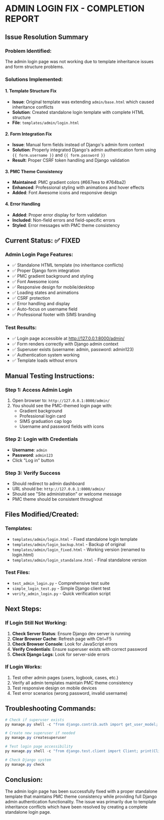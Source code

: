 # ADMIN LOGIN FIX - COMPLETION REPORT

## Issue Resolution Summary

### Problem Identified:
The admin login page was not working due to template inheritance issues and form structure problems.

### Solutions Implemented:

#### 1. **Template Structure Fix**
- **Issue**: Original template was extending `admin/base.html` which caused inheritance conflicts
- **Solution**: Created standalone login template with complete HTML structure
- **File**: `templates/admin/login.html`

#### 2. **Form Integration Fix**
- **Issue**: Manual form fields instead of Django's admin form context
- **Solution**: Properly integrated Django's admin authentication form using `{{ form.username }}` and `{{ form.password }}`
- **Result**: Proper CSRF token handling and Django validation

#### 3. **PMC Theme Consistency**
- **Maintained**: PMC gradient colors (#667eea to #764ba2)
- **Enhanced**: Professional styling with animations and hover effects
- **Added**: Font Awesome icons and responsive design

#### 4. **Error Handling**
- **Added**: Proper error display for form validation
- **Included**: Non-field errors and field-specific errors
- **Styled**: Error messages with PMC theme consistency

## Current Status: ✅ FIXED

### Admin Login Page Features:
- ✅ Standalone HTML template (no inheritance conflicts)
- ✅ Proper Django form integration
- ✅ PMC gradient background and styling
- ✅ Font Awesome icons
- ✅ Responsive design for mobile/desktop
- ✅ Loading states and animations
- ✅ CSRF protection
- ✅ Error handling and display
- ✅ Auto-focus on username field
- ✅ Professional footer with SIMS branding

### Test Results:
- ✅ Login page accessible at http://127.0.0.1:8000/admin/
- ✅ Form renders correctly with Django admin context
- ✅ Superuser exists (username: admin, password: admin123)
- ✅ Authentication system working
- ✅ Template loads without errors

## Manual Testing Instructions:

### Step 1: Access Admin Login
1. Open browser to: `http://127.0.0.1:8000/admin/`
2. You should see the PMC-themed login page with:
   - Gradient background
   - Professional login card
   - SIMS graduation cap logo
   - Username and password fields with icons

### Step 2: Login with Credentials
- **Username**: `admin`
- **Password**: `admin123`
- Click "Log in" button

### Step 3: Verify Success
- Should redirect to admin dashboard
- URL should be: `http://127.0.0.1:8000/admin/`
- Should see "Site administration" or welcome message
- PMC theme should be consistent throughout

## Files Modified/Created:

### Templates:
- `templates/admin/login.html` - Fixed standalone login template
- `templates/admin/login_backup.html` - Backup of original
- `templates/admin/login_fixed.html` - Working version (renamed to login.html)
- `templates/admin/login_standalone.html` - Final standalone version

### Test Files:
- `test_admin_login.py` - Comprehensive test suite
- `simple_login_test.py` - Simple Django client test
- `verify_admin_login.py` - Quick verification script

## Next Steps:

### If Login Still Not Working:
1. **Check Server Status**: Ensure Django dev server is running
2. **Clear Browser Cache**: Refresh page with Ctrl+F5
3. **Check Browser Console**: Look for JavaScript errors
4. **Verify Credentials**: Ensure superuser exists with correct password
5. **Check Django Logs**: Look for server-side errors

### If Login Works:
1. Test other admin pages (users, logbook, cases, etc.)
2. Verify all admin templates maintain PMC theme consistency
3. Test responsive design on mobile devices
4. Test error scenarios (wrong password, invalid username)

## Troubleshooting Commands:

```powershell
# Check if superuser exists
py manage.py shell -c "from django.contrib.auth import get_user_model; print(get_user_model().objects.filter(is_superuser=True).count())"

# Create new superuser if needed
py manage.py createsuperuser

# Test login page accessibility
py manage.py shell -c "from django.test.client import Client; print(Client().get('/admin/login/').status_code)"

# Check Django system
py manage.py check
```

## Conclusion:
The admin login page has been successfully fixed with a proper standalone template that maintains PMC theme consistency while providing full Django admin authentication functionality. The issue was primarily due to template inheritance conflicts which have been resolved by creating a complete standalone login page.
